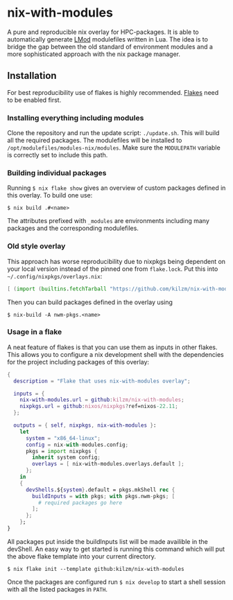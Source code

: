 # nix-with-modules
A pure and reproducible nix overlay for HPC-packages. It is able to automatically generate [LMod](https://lmod.readthedocs.io) modulefiles written in Lua. The idea is to bridge the gap between the old standard of environment modules and a more sophisticated approach with the nix package manager.

## Installation
For best reproducibility use of flakes is highly recommended. [Flakes](https://nixos.wiki/wiki/Flakes) need to be enabled first.

### Installing everything including modules
Clone the repository and run the update script: `./update.sh`. This will build all the required packages. The modulefiles will be installed to `/opt/modulefiles/modules-nix/modules`. Make sure the `MODULEPATH` variable is correctly set to include this path.

### Building individual packages
Running `$ nix flake show` gives an overview of custom packages defined in this overlay. To build one use:
```
$ nix build .#<name>
```
The attributes prefixed with `_modules` are environments including many packages and the corresponding modulefiles.

### Old style overlay
This approach has worse reproducibility due to nixpkgs being dependent on your local version instead of the pinned one from `flake.lock`.
Put this into `~/.config/nixpkgs/overlays.nix`:
```nix
[ (import (builtins.fetchTarball "https://github.com/kilzm/nix-with-modules/archive/master.tar.gz")) ]
```
Then you can build packages defined in the overlay using
```
$ nix-build -A nwm-pkgs.<name>
```


### Usage in a flake
A neat feature of flakes is that you can use them as inputs in other flakes. This allows you to configure a nix development shell with the dependencies for the project including packages of this overlay:
```nix
{
  description = "Flake that uses nix-with-modules overlay";

  inputs = {
    nix-with-modules.url = github:kilzm/nix-with-modules;
    nixpkgs.url = github:nixos/nixpkgs?ref=nixos-22.11;
  };

  outputs = { self, nixpkgs, nix-with-modules }:
    let
      system = "x86_64-linux";
      config = nix-with-modules.config;
      pkgs = import nixpkgs {
        inherit system config;
        overlays = [ nix-with-modules.overlays.default ];
      };
    in
    {
      devShells.${system}.default = pkgs.mkShell rec {
        buildInputs = with pkgs; with pkgs.nwm-pkgs; [
          # required packages go here
        ];
      };
    };
}
```
All packages put inside the buildInputs list will be made availible in the devShell.
An easy way to get started is running this command which will put the above flake template into your current directory.
```
$ nix flake init --template github:kilzm/nix-with-modules
```
Once the packages are configured run `$ nix develop` to start a shell session with all the listed packages in `PATH`.
